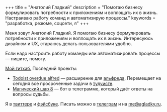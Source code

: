 +++
title = "Анатолий Гладкий"
description = "Помогаю бизнесу формулировать потребности к приложениям и воплощать их в жизнь. Настраиваю работу команд и автоматизирую процессы."
keywords = "разработка, резюме, соцсети, я"
+++

Меня зовут Анатолий Гладкий. Я помогаю бизнесу формулировать потребности к приложениям и воплощать их в жизнь. Интересуюсь дизайном и UX, стараюсь делать пользователями удобно.

Если надо настроить работу команды или автоматизировать процессы — пишите, помогу.

[Мой гитхаб.](https://github.com/agladky) Последний проекты:

* [Todoist overdue alfred](https://github.com/agladky/todoist-overdue-alfred) — расширение для [альфреда](https://www.alfredapp.com/). Перемещает на сегодня все просроченные задачи в [тудуисте](https://todoist.com).
* [Магический шар 8](https://t.me/ball8ru_bot) — бот в телеграмме, который даёт ответы на вопросы судьбы.

Я в [твиттере](https://twitter.com/agladky) и [фэйсбуке](https://www.facebook.com/agladkiy). Писать можно в [телеграм](https://t.me/agladky) и на <a href="mailto:me@agladky.ru">me@agladky.ru</a>.
